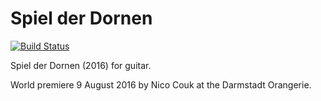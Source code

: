 Spiel der Dornen
================

[![Build Status](
    https://travis-ci.org/trevorbaca/dornen.svg)](
    https://travis-ci.org/trevorbaca/dornen)
<!---
[![Code style: black](
    https://img.shields.io/badge/code%20style-black-000000.svg)](
    https://github.com/ambv/black)
-->

Spiel der Dornen (2016) for guitar.

World premiere 9 August 2016 by Nico Couk at the Darmstadt Orangerie.

